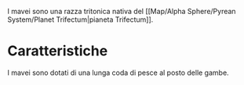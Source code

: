 I mavei sono una razza tritonica nativa del [[Map/Alpha Sphere/Pyrean System/Planet Trifectum|pianeta Trifectum]].

# Caratteristiche

I mavei sono dotati di una lunga coda di pesce al posto delle gambe.